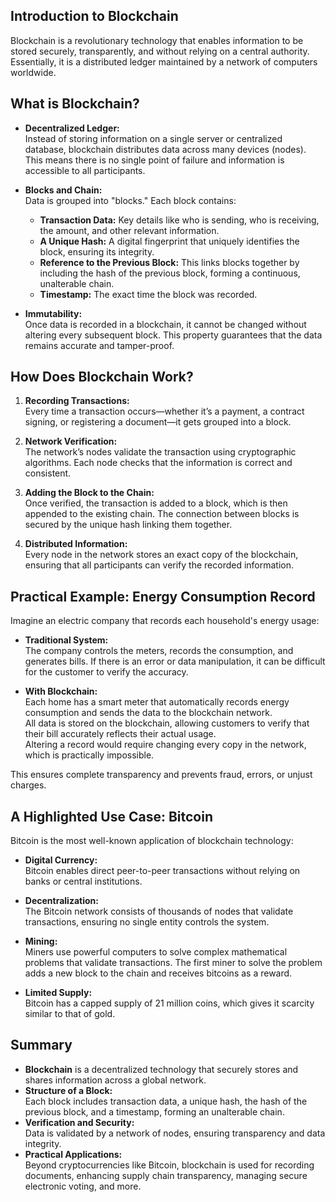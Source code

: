 ## **Introduction to Blockchain**

Blockchain is a revolutionary technology that enables information to be stored securely, transparently, and without relying on a central authority. Essentially, it is a distributed ledger maintained by a network of computers worldwide.



## **What is Blockchain?**

- **Decentralized Ledger:**  
  Instead of storing information on a single server or centralized database, blockchain distributes data across many devices (nodes). This means there is no single point of failure and information is accessible to all participants.

- **Blocks and Chain:**  
  Data is grouped into "blocks." Each block contains:
  - **Transaction Data:** Key details like who is sending, who is receiving, the amount, and other relevant information.
  - **A Unique Hash:** A digital fingerprint that uniquely identifies the block, ensuring its integrity.
  - **Reference to the Previous Block:** This links blocks together by including the hash of the previous block, forming a continuous, unalterable chain.
  - **Timestamp:** The exact time the block was recorded.

- **Immutability:**  
  Once data is recorded in a blockchain, it cannot be changed without altering every subsequent block. This property guarantees that the data remains accurate and tamper-proof.



## **How Does Blockchain Work?**

1. **Recording Transactions:**  
   Every time a transaction occurs—whether it’s a payment, a contract signing, or registering a document—it gets grouped into a block.

2. **Network Verification:**  
   The network’s nodes validate the transaction using cryptographic algorithms. Each node checks that the information is correct and consistent.

3. **Adding the Block to the Chain:**  
   Once verified, the transaction is added to a block, which is then appended to the existing chain. The connection between blocks is secured by the unique hash linking them together.

4. **Distributed Information:**  
   Every node in the network stores an exact copy of the blockchain, ensuring that all participants can verify the recorded information.



## **Practical Example: Energy Consumption Record**

Imagine an electric company that records each household's energy usage:

- **Traditional System:**  
  The company controls the meters, records the consumption, and generates bills. If there is an error or data manipulation, it can be difficult for the customer to verify the accuracy.

- **With Blockchain:**  
  Each home has a smart meter that automatically records energy consumption and sends the data to the blockchain network.  
  All data is stored on the blockchain, allowing customers to verify that their bill accurately reflects their actual usage.  
  Altering a record would require changing every copy in the network, which is practically impossible.

This ensures complete transparency and prevents fraud, errors, or unjust charges.



## **A Highlighted Use Case: Bitcoin**

Bitcoin is the most well-known application of blockchain technology:

- **Digital Currency:**  
  Bitcoin enables direct peer-to-peer transactions without relying on banks or central institutions.
  
- **Decentralization:**  
  The Bitcoin network consists of thousands of nodes that validate transactions, ensuring no single entity controls the system.
  
- **Mining:**  
  Miners use powerful computers to solve complex mathematical problems that validate transactions. The first miner to solve the problem adds a new block to the chain and receives bitcoins as a reward.
  
- **Limited Supply:**  
  Bitcoin has a capped supply of 21 million coins, which gives it scarcity similar to that of gold.



## **Summary**

- **Blockchain** is a decentralized technology that securely stores and shares information across a global network.
- **Structure of a Block:**  
  Each block includes transaction data, a unique hash, the hash of the previous block, and a timestamp, forming an unalterable chain.
- **Verification and Security:**  
  Data is validated by a network of nodes, ensuring transparency and data integrity.
- **Practical Applications:**  
  Beyond cryptocurrencies like Bitcoin, blockchain is used for recording documents, enhancing supply chain transparency, managing secure electronic voting, and more.


